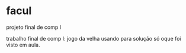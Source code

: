 # facul
projeto final de comp I

trabalho final de comp I: jogo da velha
usando para solução só oque foi visto em aula.
